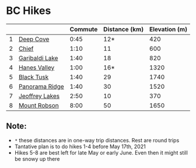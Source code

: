 # BC Hikes

|   |                                                                                            | Commute | Distance (km) | Elevation (m) | 
|---|--------------------------------------------------------------------------------------------|---------|---------------|---------------|
| 1 | [Deep Cove](https://www.vancouvertrails.com/trails/baden-powell-deep-cove-to-lynn-canyon/) | 0:45    | 12*           | 420           |
| 2 | [Chief](https://www.vancouvertrails.com/trails/stawamus-chief/)                            | 1:10    | 11            | 600           | 
| 3 | [Garibaldi Lake](https://www.vancouvertrails.com/trails/garibaldi-lake/)                   | 1:40    | 18            | 820           | 
| 4 | [Hanes Valley](https://www.vancouvertrails.com/trails/hanes-valley-trail/)                 | 1:00    | 16*           | 1320          |
| 5 | [Black Tusk](https://www.vancouvertrails.com/trails/black-tusk/)                           | 1:40    | 29            | 1740          | 
| 6 | [Panorama Ridge](https://www.vancouvertrails.com/trails/panorama-ridge/)                   | 1:40    | 30            | 1520          | 
| 7 | [Jeoffrey Lakes](https://www.vancouvertrails.com/trails/joffre-lakes/)                     | 2:50    | 10            | 370           |
| 8 | [Mount Robson](https://bcparks.ca/parks/mt-robson/berg-lake-trail/)                        | 8:00    | 50            | 1650          | 

## Note: 
- `*` these distances are in one-way trip distances. Rest are round trips
- Tantative plan is to do hikes 1-4 before May 17th, 2021
- Hikes 5-8 are best left for late May or early June. Even then it might still be snowy up there
